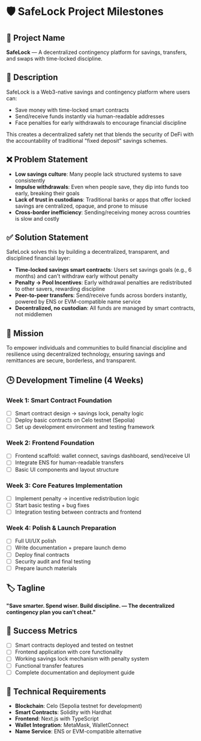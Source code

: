 # 🛡️ SafeLock Project Milestones

## 📛 Project Name
**SafeLock** — A decentralized contingency platform for savings, transfers, and swaps with time-locked discipline.

## 📝 Description
SafeLock is a Web3-native savings and contingency platform where users can:
- Save money with time-locked smart contracts
- Send/receive funds instantly via human-readable addresses
- Face penalties for early withdrawals to encourage financial discipline

This creates a decentralized safety net that blends the security of DeFi with the accountability of traditional "fixed deposit" savings schemes.

## ❌ Problem Statement
- **Low savings culture**: Many people lack structured systems to save consistently
- **Impulse withdrawals**: Even when people save, they dip into funds too early, breaking their goals
- **Lack of trust in custodians**: Traditional banks or apps that offer locked savings are centralized, opaque, and prone to misuse
- **Cross-border inefficiency**: Sending/receiving money across countries is slow and costly

## ✅ Solution Statement
SafeLock solves this by building a decentralized, transparent, and disciplined financial layer:
- **Time-locked savings smart contracts**: Users set savings goals (e.g., 6 months) and can't withdraw early without penalty
- **Penalty → Pool Incentives**: Early withdrawal penalties are redistributed to other savers, rewarding discipline
- **Peer-to-peer transfers**: Send/receive funds across borders instantly, powered by ENS or EVM-compatible name service
- **Decentralized, no custodian**: All funds are managed by smart contracts, not middlemen

## 🎯 Mission
To empower individuals and communities to build financial discipline and resilience using decentralized technology, ensuring savings and remittances are secure, borderless, and transparent.

## 🕒 Development Timeline (4 Weeks)

### Week 1: Smart Contract Foundation
- [ ] Smart contract design → savings lock, penalty logic
- [ ] Deploy basic contracts on Celo testnet (Sepolia)
- [ ] Set up development environment and testing framework

### Week 2: Frontend Foundation
- [ ] Frontend scaffold: wallet connect, savings dashboard, send/receive UI
- [ ] Integrate ENS for human-readable transfers
- [ ] Basic UI components and layout structure

### Week 3: Core Features Implementation
- [ ] Implement penalty → incentive redistribution logic
- [ ] Start basic testing + bug fixes
- [ ] Integration testing between contracts and frontend

### Week 4: Polish & Launch Preparation
- [ ] Full UI/UX polish
- [ ] Write documentation + prepare launch demo
- [ ] Deploy final contracts
- [ ] Security audit and final testing
- [ ] Prepare launch materials

## 🏷️ Tagline
**"Save smarter. Spend wiser. Build discipline. — The decentralized contingency plan you can't cheat."**

## 🚀 Success Metrics
- [ ] Smart contracts deployed and tested on testnet
- [ ] Frontend application with core functionality
- [ ] Working savings lock mechanism with penalty system
- [ ] Functional transfer features
- [ ] Complete documentation and deployment guide

## 🔧 Technical Requirements
- **Blockchain**: Celo (Sepolia testnet for development)
- **Smart Contracts**: Solidity with Hardhat
- **Frontend**: Next.js with TypeScript
- **Wallet Integration**: MetaMask, WalletConnect
- **Name Service**: ENS or EVM-compatible alternative
